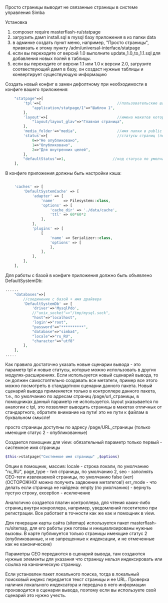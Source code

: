 Просто страницы
выводит не связанные страницы в системе управления Simba

Установка
1. composer require masterflash-ru/statpage
2. загрузить дамп install.sql в mysql базу приложения в из папки data
3. в админке создать пункт меню, например, "Просто страницы", привязать к этому пункту /adm/universal-interface/statpage
4. если вы переходите от версий 1.0 выполните update_1.0_to_1.1.sql для добавления новых полей в таблицы.
5. если вы переходите от версии 1.1 или 1.0 к версии 2.0, загрузите соотвествующий дамп в базу, он создаст нужные таблицы и конвертирует существующую информацию

Создать новый конфиг в замен дефолтному при необходимости в конфиге вашего приложения:
```php
	"statpage"=>[
		'tpl'=>[                                  //пользовательские шаблоны вывода контента, если нужны, пусто - по умолчанию, используется внутренний
            "application/statpage/1"=>"Шаблон 1",
        ],
        'layout'=>[                               //имена макетов которые имеются в приложении, если нужны, пусто - по умолчанию
            "layout/layout_glav"=>"Главная страница",
        ],
		'media_folder'=>"media",                  //имя папки в public для размещения медиаматериала стат.страниц, это значение по умолчанию
		'status'=>[                               //статусы страниц (по умолчанию используются эти)
			0=>"Не опубликовано",
			1=>"Опубликовано",
			2=>"Для внутренних целей",
		],
        "defaultStatus"=>1,                     //код статуса по умолчанию (опубликовано)
	],
```
В конфиге приложения должны быть настройки кэша:
```php

    'caches' => [
        'DefaultSystemCache' => [
            'adapter' => [
                'name'    => Filesystem::class,
                'options' => [
                    'cache_dir' => './data/cache',
                    'ttl' => 60*60*2 
                ],
            ],
            'plugins' => [
                [
                    'name' => Serializer::class,
                    'options' => [
                    ],
                ],
            ],
        ],
    ],
```
Для работы с базой в конфиге приложения должно быть объявлено DefaultSystemDb:
```php
......
    "databases"=>[
        //соединение с базой + имя драйвера
        'DefaultSystemDb' => [
            'driver'=>'MysqlPdo',
            //"unix_socket"=>"/tmp/mysql.sock",
            "host"=>"localhost",
            'login'=>"root",
            "password"=>"**********",
            "database"=>"simba4",
            "locale"=>"ru_RU",
            "character"=>"utf8"
        ],
    ],
.....
```


Как правило достаточно указать новые сценарии вывода - это параметр tpl и новые статусы, которые можно использовать в других модулях-расширениях.
Если используется новый сценарий вывода, то он должен самостоятельно создавать все метатеги, пример все этого можно посмотреть в стандартном сценарии данного пакета.
Новый сценарий вывода применяется только в контроллере данного пакета, т.е., по умолчанию по адресам страниц /page/url_страницы, в помощниках данный параметр не используется.
layout указывается по аналогии с tpl, это позволяет выводить страницы в макетах отличных от стандартного, обратите внимание на пути! это не пути к файлам в буквальном смысле!

просто страницы доступны по адресу /page/URL_страницы (только имеющие статус 2 - опубликованные)

Создается помощник для view:
обязательный параметр только первый - системное имя страницы
```php
$this->statpage("Системное имя страницы" ,$options)
```

Опции в помощник, массив:
locale - строка локали, по умолчанию "ru_RU",
page_type  - тип страницы, по умолчанию 2, 
seo - заполнять СЕО-теги извлекаемой страницы, по умолчанию false (нет) (ОСТОРОЖНО! можно получить задвоение метатегов!)
err_mode - что делать если страница не найдена: empty (по умолчанию) - вернуть пустую строку, exception - исключение

Аналогично создается плагин контроллера, для чтения каких-либо страниц внутри конроллера, например, уведомлений посетителю при регистрации.
Все работает в точности как же как и помощник в view.

Для генерации карты сайта (sitemap) используется пакет masterflash-ru/sitemap, для его работы уже готовы и инициализированы нужные вызовы.
В карте публикуется только страницы имеющие статус 2 (опубликованные, и не запрещенные к индексации, и не отмеченные как не канонические)

Параметры СЕО передаются в сценарий вывода, там создаются нужные элементы для указания что страницу нельзя индексировать или ссылка на каноническую страницу.

Если установлен пакет локального поиска, тогда в локальный поисковый индекс передается текст страницы и ее URL. 
Проверка наличия локального индексатора и передача в него информации производится в сценарии вывода, поэтому если вы используете свой сценарий это нужно учесть.


